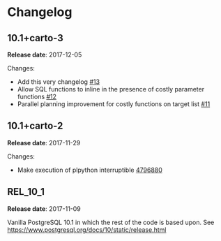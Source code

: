 # Changelog

## 10.1+carto-3

**Release date**: 2017-12-05

Changes:
 - Add this very changelog [#13](https://github.com/CartoDB/postgres/pull/13)
 - Allow SQL functions to inline in the presence of costly parameter functions [#12](https://github.com/CartoDB/postgres/pull/12)
 - Parallel planning improvement for costly functions on target list [#11](https://github.com/CartoDB/postgres/pull/11)


## 10.1+carto-2

**Release date**: 2017-11-29

Changes:
 - Make execution of plpython interruptible [4796880](https://github.com/CartoDB/postgres/commit/4796880d942680cc3685cc8d314c6f706c9b4826)


## REL_10_1

**Release date**: 2017-11-09

Vanilla PostgreSQL 10.1 in which the rest of the code is based upon. See https://www.postgresql.org/docs/10/static/release.html

